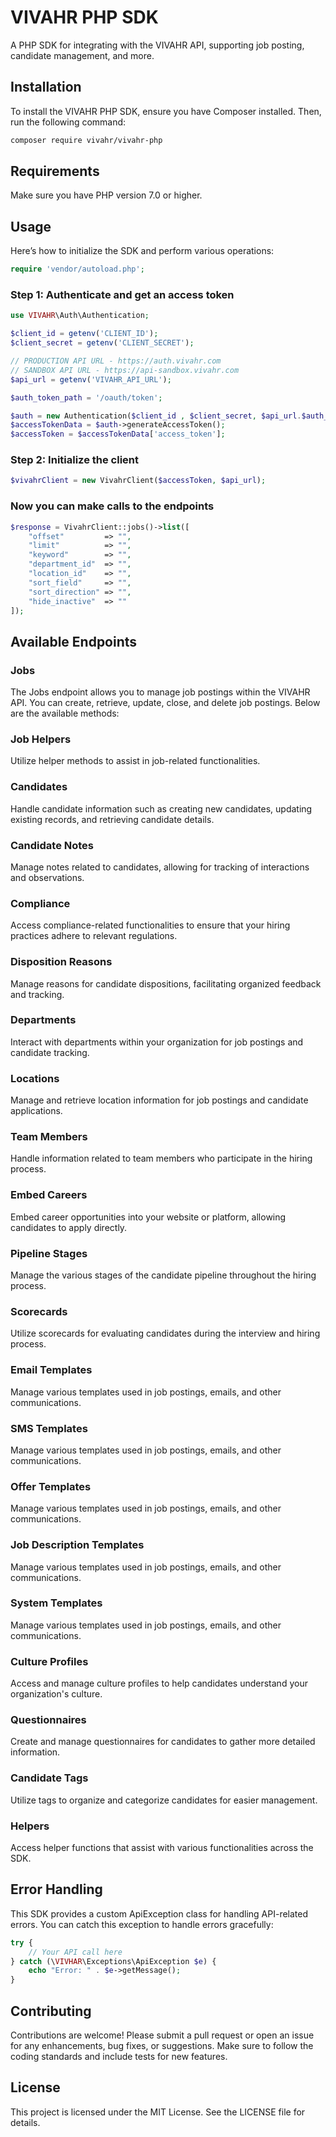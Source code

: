 # VIVAHR PHP SDK

A PHP SDK for integrating with the VIVAHR API, supporting job posting, candidate management, and more.

## Installation

To install the VIVAHR PHP SDK, ensure you have Composer installed. Then, run the following command:

```bash
composer require vivahr/vivahr-php
```

## Requirements

Make sure you have PHP version 7.0 or higher.

## Usage

Here’s how to initialize the SDK and perform various operations:

```php
require 'vendor/autoload.php';
```

### Step 1: Authenticate and get an access token

```php
use VIVAHR\Auth\Authentication;

$client_id = getenv('CLIENT_ID');
$client_secret = getenv('CLIENT_SECRET');

// PRODUCTION API URL - https://auth.vivahr.com
// SANDBOX API URL - https://api-sandbox.vivahr.com
$api_url = getenv('VIVAHR_API_URL');

$auth_token_path = '/oauth/token';

$auth = new Authentication($client_id , $client_secret, $api_url.$auth_token_path);
$accessTokenData = $auth->generateAccessToken();
$accessToken = $accessTokenData['access_token'];
```
  
### Step 2: Initialize the client

```php
$vivahrClient = new VivahrClient($accessToken, $api_url);
```

### Now you can make calls to the endpoints

```php
$response = VivahrClient::jobs()->list([
	"offset"         => "",
	"limit"          => "",
	"keyword"        => "",
	"department_id"  => "",
	"location_id"    => "",
	"sort_field"     => "",
	"sort_direction" => "",
	"hide_inactive"  => ""
]); 
```

## Available Endpoints

### Jobs 
The Jobs endpoint allows you to manage job postings within the VIVAHR API. You can create, retrieve, update, close, and delete job postings. Below are the available methods:

### Job Helpers
Utilize helper methods to assist in job-related functionalities.

### Candidates
Handle candidate information such as creating new candidates, updating existing records, and retrieving candidate details.

### Candidate Notes
Manage notes related to candidates, allowing for tracking of interactions and observations.

### Compliance
Access compliance-related functionalities to ensure that your hiring practices adhere to relevant regulations.

### Disposition Reasons
Manage reasons for candidate dispositions, facilitating organized feedback and tracking.

### Departments
Interact with departments within your organization for job postings and candidate tracking.

### Locations
Manage and retrieve location information for job postings and candidate applications.

### Team Members
Handle information related to team members who participate in the hiring process.

### Embed Careers
Embed career opportunities into your website or platform, allowing candidates to apply directly.

### Pipeline Stages
Manage the various stages of the candidate pipeline throughout the hiring process.

### Scorecards
Utilize scorecards for evaluating candidates during the interview and hiring process.

### Email Templates
Manage various templates used in job postings, emails, and other communications.

### SMS Templates
Manage various templates used in job postings, emails, and other communications.

### Offer Templates
Manage various templates used in job postings, emails, and other communications.

### Job Description Templates
Manage various templates used in job postings, emails, and other communications.

### System Templates
Manage various templates used in job postings, emails, and other communications.

### Culture Profiles
Access and manage culture profiles to help candidates understand your organization's culture.

### Questionnaires
Create and manage questionnaires for candidates to gather more detailed information.

### Candidate Tags
Utilize tags to organize and categorize candidates for easier management.

### Helpers
Access helper functions that assist with various functionalities across the SDK.

## Error Handling

This SDK provides a custom ApiException class for handling API-related errors. You can catch this exception to handle errors gracefully:

```php
try {
    // Your API call here
} catch (\VIVHAR\Exceptions\ApiException $e) {
    echo "Error: " . $e->getMessage();
}
```

## Contributing

Contributions are welcome! Please submit a pull request or open an issue for any enhancements, bug fixes, or suggestions. Make sure to follow the coding standards and include tests for new features.

## License

This project is licensed under the MIT License. See the LICENSE file for details.
